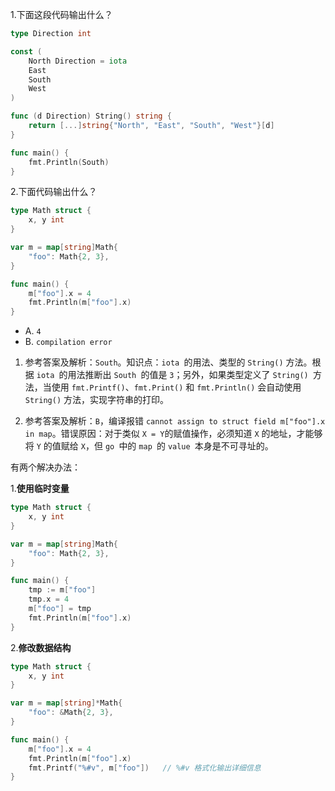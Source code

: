 1.下面这段代码输出什么？

```go
type Direction int

const (
    North Direction = iota
    East
    South
    West
)

func (d Direction) String() string {
    return [...]string{"North", "East", "South", "West"}[d]
}

func main() {
    fmt.Println(South)
}
```

2.下面代码输出什么？

```go
type Math struct {
    x, y int
}

var m = map[string]Math{
    "foo": Math{2, 3},
}

func main() {
    m["foo"].x = 4
    fmt.Println(m["foo"].x)
}
```

- A. `4`
- B. `compilation error`

1. 参考答案及解析：`South`。知识点：`iota `的用法、类型的 `String()` 方法。根据 `iota `的用法推断出 `South `的值是 `3`；另外，如果类型定义了 `String() `方法，当使用 `fmt.Printf()`、`fmt.Print()` 和 `fmt.Println()` 会自动使用 `String()` 方法，实现字符串的打印。

2. 参考答案及解析：`B`，编译报错 `cannot assign to struct field m["foo"].x in map`。错误原因：对于类似 `X = Y`的赋值操作，必须知道 `X` 的地址，才能够将 `Y` 的值赋给 `X`，但 `go `中的 `map `的 `value `本身是不可寻址的。

有两个解决办法：

1.**使用临时变量**

```go
type Math struct {
    x, y int
}

var m = map[string]Math{
    "foo": Math{2, 3},
}

func main() {
    tmp := m["foo"]
    tmp.x = 4
    m["foo"] = tmp
    fmt.Println(m["foo"].x)
}
```

2.**修改数据结构**

```go
type Math struct {
    x, y int
}

var m = map[string]*Math{
    "foo": &Math{2, 3},
}

func main() {
    m["foo"].x = 4
    fmt.Println(m["foo"].x)
    fmt.Printf("%#v", m["foo"])   // %#v 格式化输出详细信息
}
```

